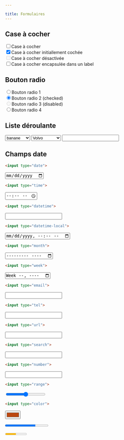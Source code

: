 ```yaml
---

title: Formulaires
---
```


## Case à cocher

<input type="checkbox" name="checkbox1">Case à cocher<br>
<input type="checkbox" name="checkbox2" checked>Case à cocher initiallement cochée<br>
<input type="checkbox" name="checkbox3" disabled>Case à cocher désactivée<br>
<label for="checkbox5"><input id="c5" type="checkbox" name="checkbox5">Case à cocher encapsulée dans un label</label>

## Bouton radio

<label for="f1"><input id="f1" type="radio" name="radio" value="1">Bouton radio 1</label><br>
<label for="f2"><input id="f2" type="radio" name="radio" value="2" checked>Bouton radio 2 (checked)</label><br>
<label for="f3"><input id="f3" type="radio" name="radio" value="3" disabled>Bouton radio 3 (disabled)</label><br>
<label for="f4"><input id="f4" type="radio" name="radio" value="4">Bouton radio 4</label>


## Liste déroulante

<select name="select1">
  <option>pomme</option>
  <option selected="selected">banane</option>
  <option>fraise</option>
  <option>framboise</option>
  <option>poire</option>
</select>

 <select>
  <optgroup label="Bourgogne">
    <option value="volvo">Volvo</option>
    <option value="saab">Saab</option>
  </optgroup>
  <optgroup label="Grand Est">
    <option value="mercedes">Mercedes</option>
    <option value="audi">Audi</option>
  </optgroup>
</select> 

<input list="ice-cream-flavors" id="ice-cream-choice" name="ice-cream-choice" />

<datalist id="ice-cream-flavors">
    <option value="Chocolate">
    <option value="Coconut">
    <option value="Mint">
    <option value="Strawberry">
    <option value="Vanilla">
</datalist>

## Champs date

```html
<input type="date">
```

<input type="date">


```html
<input type="time">
```

<input type="time">


```html
<input type="datetime">
```

<input type="datetime">

```html
<input type="datetime-local">
```

<input type="datetime-local">

```html
<input type="month">
```

<input type="month">

```html
<input type="week">
```

<input type="week">


```html
<input type="email">
```

<input type="email">

```html
<input type="tel">
```

<input type="tel">

```html
<input type="url">
```

<input type="url">

```html
<input type="search">
```

<input type="search">


```html
<input type="number">
```

<input type="number">


```html
<input type="range">
```

<input type="range">

```html
<input type="color">
```

<input type="color" value='#bb4711'>


<progress id="file" max="100" value="70"> 70% </progress>

<meter id="fuel"
       min="0" max="100"
       low="33" high="66" optimum="80"
       value="50">
    at 50/100
</meter>
